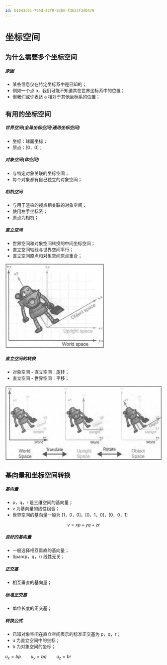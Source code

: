 ```yaml
---
id: b1043c61-795d-42f9-8cb0-f3623f2d0476
---
```


# 坐标空间

## 为什么需要多个坐标空间

##### 原因

- 某些信息仅在特定坐标系中是已知的；
- 例如一个点 a，我们可能不知道其在世界坐标系中的位置；
- 但我们或许表达 a 相对于其他坐标系的位置；

## 有用的坐标空间

##### 世界空间(全局坐标空间/通用坐标空间)

- 坐标：球面坐标；
- 原点：[0，0]；

##### 对象空间(体空间)

- 与特定对象关联的坐标空间；
- 每个对象都有自己独立的对象空间；

##### 相机空间

- 与用于渲染的视点相关联的对象空间；
- 使用左手坐标系；
- 原点为相机；

##### 直立空间

- 世界空间和对象空间转换的中间坐标空间；
- 直立空间轴线与世界空间平行；
- 直立空间原点和对象空间原点重合；

![直立空间](./images/2023-07-21-16-47-47.png)

##### 直立空间的转换

- 对象空间 - 直立空间：旋转；
- 直立空间 - 世界空间：平移；

![直立空间的转换](./images/2023-07-21-16-48-32.png)

## 基向量和坐标空间转换

##### 基向量

- p，q，r 是三维空间的基向量；
- v 为基向量的线性组合；
- 世界空间的基向量一般为 [1，0，0]，[0，1，0]，[0，0，1]

$$v=xp+yq+zr$$

##### 良好的基向量

- 一般选择相互垂直的基向量；
- Span(p，q，r) 线性无关；

##### 正交基

- 相互垂直的基向量；

##### 标准正交基

- 单位长度的正交基；

##### 转换公式

- 已知对象空间在直立空间表示的标准正交基为 p，q，r；
- u 为直立空间中的坐标；
- b 为对象空间的坐标；

$u_x = bp \qquad u_y= bq \qquad u_z = br$
